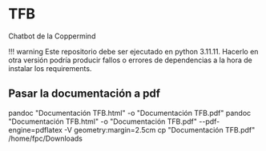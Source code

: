 # TFB
Chatbot de la Coppermind

!!! warning
    Este repositorio debe ser ejecutado en python 3.11.11. Hacerlo en otra versión podría producir fallos o errores de dependencias a la hora de instalar los requirements.

## Pasar la documentación a pdf  

pandoc "Documentación TFB.html" -o "Documentación TFB.pdf" 
pandoc "Documentación TFB.html" -o "Documentación TFB.pdf" --pdf-engine=pdflatex -V geometry:margin=2.5cm
cp "Documentación TFB.pdf" /home/fpc/Downloads